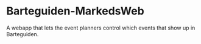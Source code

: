 Barteguiden-MarkedsWeb
======================

A webapp that lets the event planners control which events that show up in Barteguiden.
